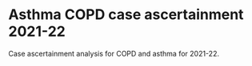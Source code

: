 # Asthma COPD case ascertainment 2021-22
Case ascertainment analysis for COPD and asthma for 2021-22.
